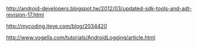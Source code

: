 http://android-developers.blogspot.tw/2012/03/updated-sdk-tools-and-adt-revision-17.html<br />

http://mycoding.iteye.com/blog/2034420<br />

http://www.vogella.com/tutorials/AndroidLogging/article.html<br />